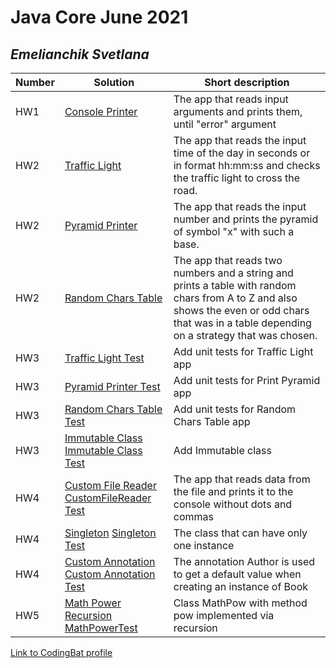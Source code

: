 # Java Core June 2021

## *Emelianchik Svetlana*

| Number | Solution  | Short description
| --- | --- | --- |
| HW1 | [Console Printer](https://github.com/NikolaevArtem/Java_Core_June_2021/tree/feature/SvetlanaEmelianchik/src/main/java/homework_1) | The app that reads input arguments and prints them, until "error" argument |
| HW2 | [Traffic Light](https://github.com/NikolaevArtem/Java_Core_June_2021/tree/feature/SvetlanaEmelianchik/src/main/java/homework_2/traffic_light) | The app that reads the input time of the day in seconds or in format hh:mm:ss and checks the traffic light to cross the road.|
| HW2 | [Pyramid Printer](https://github.com/NikolaevArtem/Java_Core_June_2021/tree/feature/SvetlanaEmelianchik/src/main/java/homework_2/pyramid_printer) | The app that reads the input number and prints the pyramid of symbol "x" with such a base. |
| HW2 | [Random Chars Table](https://github.com/NikolaevArtem/Java_Core_June_2021/tree/feature/SvetlanaEmelianchik/src/main/java/homework_2/random_chars_table) | The app that reads two numbers and a string and prints a table with random chars from A to Z and also shows the even or odd chars that was in a table depending on a strategy that was chosen. |
| HW3 | [Traffic Light Test](https://github.com/NikolaevArtem/Java_Core_June_2021/tree/feature/SvetlanaEmelianchik/src/test/java/homework_2/traffic_light) | Add unit tests for Traffic Light app |
| HW3 | [Pyramid Printer Test](https://github.com/NikolaevArtem/Java_Core_June_2021/tree/feature/SvetlanaEmelianchik/src/test/java/homework_2/pyramid_printer) | Add unit tests for Print Pyramid app|
| HW3 | [Random Chars Table Test](https://github.com/NikolaevArtem/Java_Core_June_2021/tree/feature/SvetlanaEmelianchik/src/test/java/homework_2/random_chars_table) | Add unit tests for Random Chars Table app |
| HW3 | [Immutable Class](https://github.com/NikolaevArtem/Java_Core_June_2021/tree/feature/SvetlanaEmelianchik/src/main/java/homework_3) [Immutable Class Test](https://github.com/NikolaevArtem/Java_Core_June_2021/tree/feature/SvetlanaEmelianchik/src/test/java/homework_3)  | Add Immutable class |
| HW4 | [Custom File Reader](https://github.com/NikolaevArtem/Java_Core_June_2021/tree/feature/SvetlanaEmelianchik/src/main/java/homework_4/custom_file_reader) [CustomFileReader Test](https://github.com/NikolaevArtem/Java_Core_June_2021/tree/feature/SvetlanaEmelianchik/src/test/java/homework_4/custom_file_reader)  | The app that reads data from the file and prints it to the console without dots and commas |
| HW4 | [Singleton](https://github.com/NikolaevArtem/Java_Core_June_2021/tree/feature/SvetlanaEmelianchik/src/main/java/homework_4/singleton) [Singleton Test](https://github.com/NikolaevArtem/Java_Core_June_2021/tree/feature/SvetlanaEmelianchik/src/test/java/homework_4/singleton)  | The class that can have only one instance |
| HW4 | [Custom Annotation](https://github.com/NikolaevArtem/Java_Core_June_2021/tree/feature/SvetlanaEmelianchik/src/main/java/homework_4/custom_annotation) [Custom Annotation Test](https://github.com/NikolaevArtem/Java_Core_June_2021/tree/feature/SvetlanaEmelianchik/src/test/java/homework_4/custom_annotation) | The annotation Author is used to get a default value when creating an instance of Book |
| HW5 | [Math Power Recursion](https://github.com/NikolaevArtem/Java_Core_June_2021/tree/feature/SvetlanaEmelianchik/src/main/java/homework_5/math_power) [MathPowerTest](https://github.com/NikolaevArtem/Java_Core_June_2021/tree/feature/SvetlanaEmelianchik/src/test/java/homework_5/math_power) | Class MathPow with method pow implemented via recursion |
[Link to CodingBat profile](https://codingbat.com/done?user=sveta881@mail.ru&tag=8234249112)